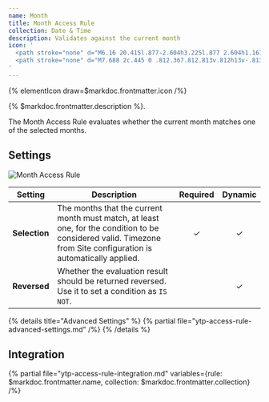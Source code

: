 ```yaml
---
name: Month
title: Month Access Rule
collection: Date & Time
description: Validates against the current month
icon: '
  <path stroke="none" d="M6.16 20.415l.877-2.604h3.225l.877 2.604h1.167L9.22 11.75h-1.13l-3.085 8.665H6.16zm2.509-7.357l1.294 3.86H7.337l1.3-3.86h.032zm9.337.686h-1.098v4.132c0 1.06-.673 1.663-1.632 1.663-.876 0-1.592-.4-1.592-1.645v-4.15h-1.099v4.462c0 1.53.985 2.316 2.361 2.316 1.066 0 1.695-.455 1.93-.983h.045v.875h1.085v-6.67zm3.67 8.2c-.915 0-1.48-.494-1.601-1.034h-1.117c.153 1.11 1.016 1.949 2.711 1.949 1.511 0 2.837-.857 2.837-2.565v-6.55h-1.054v.94h-.031c-.31-.566-1.035-1.04-1.942-1.04-1.568 0-2.665 1.103-2.665 3.064v.552c0 2 1.11 3.091 2.665 3.091.907 0 1.638-.476 1.904-1.053h.033v.983c0 1.048-.688 1.663-1.74 1.663zm.013-7.362c1.052 0 1.725.857 1.725 2.209v.41c0 1.379-.634 2.217-1.726 2.217-1.124 0-1.784-.832-1.784-2.216v-.411c0-1.41.66-2.21 1.784-2.21v.001z"/>
  <path stroke="none" d="M7.688 2c.445 0 .812.367.812.813v.812h13v-.813c0-.445.367-.812.813-.812.445 0 .812.367.812.813v.812h1.625A3.265 3.265 0 0128 6.875V24.75A3.265 3.265 0 0124.75 28H5.25A3.265 3.265 0 012 24.75V6.875a3.265 3.265 0 013.25-3.25h1.625v-.813c0-.445.367-.812.813-.812zM3.625 8.5v16.25c0 .891.734 1.625 1.625 1.625h19.5c.891 0 1.625-.734 1.625-1.625V8.5H3.625z"/>
'
---
```


{% elementIcon draw=$markdoc.frontmatter.icon /%}

{% $markdoc.frontmatter.description %}.

The Month Access Rule evaluates whether the current month matches one of the selected months.

## Settings

![Month Access Rule](/assets/ytp/access/rule-month.webp)

| Setting | Description | Required | Dynamic |
| ------- | ----------- | :------: | :-----: |
| **Selection** | The months that the current month must match, at least one, for the condition to be considered valid. Timezone from Site configuration is automatically applied. | &#x2713; | &#x2713; |
| **Reversed** | Whether the evaluation result should be returned reversed. Use it to set a condition as `IS NOT`. | | &#x2713; |

{% details title="Advanced Settings" %}
    {% partial file="ytp-access-rule-advanced-settings.md" /%}
{% /details %}

## Integration

{% partial file="ytp-access-rule-integration.md" variables={rule: $markdoc.frontmatter.name, collection: $markdoc.frontmatter.collection} /%}
